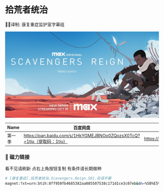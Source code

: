 # 拾荒者统治

✍🏻译制: 康复重症监护室字幕组

![scavengers_reign_s1_key_art_16x9-1280.jpg](scavengers_reign_s1_key_art_16x9-1280.jpg)

| Name | 百度网盘 | 阿里云盘 | 夸克网盘 | MDpan在线 |
| --- | --- | --- | --- | --- |
| 第一季 | https://pan.baidu.com/s/1HkYGMEJBNOo0ZQozsX0TcQ?=1tiu（提取码：1tiu） | https://www.aliyundrive.com/s/5r68nMegPKP | https://pan.quark.cn/s/4d0e3556f1c9 | https://pan.mdsub.top/zh-CN/%E6%8B%BE%E8%8D%92%E8%80%85%E7%BB%9F%E6%B2%BB/ |

### 🧲 磁力链接

看不见请刷新 点右上角按钮复制 有条件请长期做种

```bash
# [康复重症].拾荒者统治.Scavengers.Reign.S01.双语字幕
magnet:?xt=urn:btih:8ff950fb4685382aa085507538c171d1ce3c07eb&dn=%5B%E5%BA%B7%E5%A4%8D%E9%87%8D%E7%97%87%5D.%E6%8B%BE%E8%8D%92%E8%80%85%E7%BB%9F%E6%B2%BB.Scavengers.Reign.S01.%E5%8F%8C%E8%AF%AD%E5%AD%97%E5%B9%95&tr=http%3A%2F%2Falltorrents.net%3A80%2Fbt%2Fannounce.php&tr=http%3A%2F%2Fbluebird-hd.org%2Fannounce.php&tr=http%3A%2F%2Fwww.thetradersden.org%2Fforums%2Ftracker%2Fannounce.php&tr=http%3A%2F%2Ftracker.trancetraffic.com%3A80%2Fannounce.php&tr=http%3A%2F%2Firrenhaus.dyndns.dk%3A80%2Fannounce.php&tr=http%3A%2F%2F1337.abcvg.info%3A80%2Fannounce&tr=http%3A%2F%2Fbt.beatrice-raws.org%3A80%2Fannounce&tr=http%3A%2F%2Fwww.tribalmixes.com%3A80%2Fannounce.php&tr=http%3A%2F%2Fwww.wareztorrent.com%3A80%2Fannounce
```